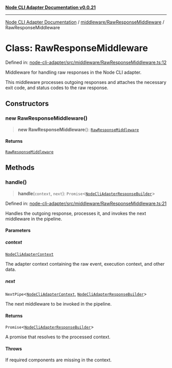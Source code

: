 [**Node CLI Adapter Documentation v0.0.21**](../../../README.md)

***

[Node CLI Adapter Documentation](../../../modules.md) / [middleware/RawResponseMiddleware](../README.md) / RawResponseMiddleware

# Class: RawResponseMiddleware

Defined in: [node-cli-adapter/src/middleware/RawResponseMiddleware.ts:12](https://github.com/stonemjs/node-cli-adapter/blob/8aa5733b805725e9383f05513594f3738beb3cb2/src/middleware/RawResponseMiddleware.ts#L12)

Middleware for handling raw responses in the Node CLI adapter.

This middleware processes outgoing responses and attaches the necessary exit code, and status codes to the raw response.

## Constructors

### new RawResponseMiddleware()

> **new RawResponseMiddleware**(): [`RawResponseMiddleware`](RawResponseMiddleware.md)

#### Returns

[`RawResponseMiddleware`](RawResponseMiddleware.md)

## Methods

### handle()

> **handle**(`context`, `next`): `Promise`\<[`NodeCliAdapterResponseBuilder`](../../../declarations/type-aliases/NodeCliAdapterResponseBuilder.md)\>

Defined in: [node-cli-adapter/src/middleware/RawResponseMiddleware.ts:21](https://github.com/stonemjs/node-cli-adapter/blob/8aa5733b805725e9383f05513594f3738beb3cb2/src/middleware/RawResponseMiddleware.ts#L21)

Handles the outgoing response, processes it, and invokes the next middleware in the pipeline.

#### Parameters

##### context

[`NodeCliAdapterContext`](../../../declarations/interfaces/NodeCliAdapterContext.md)

The adapter context containing the raw event, execution context, and other data.

##### next

`NextPipe`\<[`NodeCliAdapterContext`](../../../declarations/interfaces/NodeCliAdapterContext.md), [`NodeCliAdapterResponseBuilder`](../../../declarations/type-aliases/NodeCliAdapterResponseBuilder.md)\>

The next middleware to be invoked in the pipeline.

#### Returns

`Promise`\<[`NodeCliAdapterResponseBuilder`](../../../declarations/type-aliases/NodeCliAdapterResponseBuilder.md)\>

A promise that resolves to the processed context.

#### Throws

If required components are missing in the context.
